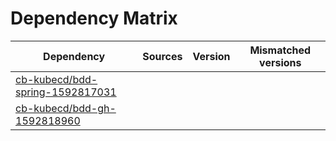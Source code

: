 # Dependency Matrix

Dependency | Sources | Version | Mismatched versions
---------- | ------- | ------- | -------------------
[cb-kubecd/bdd-spring-1592817031](https://github.com/cb-kubecd/bdd-spring-1592817031.git) |  | []() | 
[cb-kubecd/bdd-gh-1592818960](https://github.com/cb-kubecd/bdd-gh-1592818960.git) |  | []() | 
